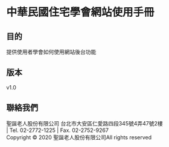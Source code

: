 # 中華民國住宅學會網站使用手冊
## 目的

提供使用者學會如何使用網站後台功能

## 版本
v1.0

## 聯絡我們

聖誕老人股份有限公司
台北市大安區仁愛路四段345號4弄47號2樓  
| Tel. 02-2772-1225 | Fax. 02-2752-9267  
Copyright © 2020 聖誕老人股份有限公司All rights reserved
